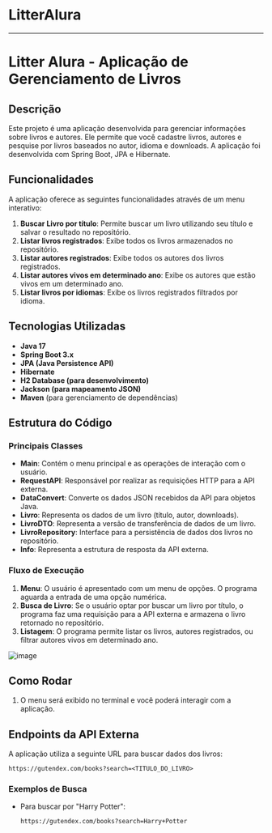 # LitterAlura

---

# Litter Alura - Aplicação de Gerenciamento de Livros

## Descrição

Este projeto é uma aplicação desenvolvida para gerenciar informações sobre livros e autores. Ele permite que você cadastre livros, autores e pesquise por livros baseados no autor, idioma e downloads. A aplicação foi desenvolvida com Spring Boot, JPA e Hibernate.

## Funcionalidades

A aplicação oferece as seguintes funcionalidades através de um menu interativo:

1. **Buscar Livro por título**: Permite buscar um livro utilizando seu título e salvar o resultado no repositório.
2. **Listar livros registrados**: Exibe todos os livros armazenados no repositório.
3. **Listar autores registrados**: Exibe todos os autores dos livros registrados.
4. **Listar autores vivos em determinado ano**: Exibe os autores que estão vivos em um determinado ano.
5. **Listar livros por idiomas**: Exibe os livros registrados filtrados por idioma.

## **Tecnologias Utilizadas**

- **Java 17**
- **Spring Boot 3.x**
- **JPA (Java Persistence API)**
- **Hibernate**
- **H2 Database (para desenvolvimento)**
- **Jackson (para mapeamento JSON)**
- **Maven** (para gerenciamento de dependências)

## Estrutura do Código

### Principais Classes

- **Main**: Contém o menu principal e as operações de interação com o usuário.
- **RequestAPI**: Responsável por realizar as requisições HTTP para a API externa.
- **DataConvert**: Converte os dados JSON recebidos da API para objetos Java.
- **Livro**: Representa os dados de um livro (título, autor, downloads).
- **LivroDTO**: Representa a versão de transferência de dados de um livro.
- **LivroRepository**: Interface para a persistência de dados dos livros no repositório.
- **Info**: Representa a estrutura de resposta da API externa.

### Fluxo de Execução

1. **Menu**: O usuário é apresentado com um menu de opções. O programa aguarda a entrada de uma opção numérica.
2. **Busca de Livro**: Se o usuário optar por buscar um livro por título, o programa faz uma requisição para a API externa e armazena o livro retornado no repositório.
3. **Listagem**: O programa permite listar os livros, autores registrados, ou filtrar autores vivos em determinado ano.

![image](https://github.com/user-attachments/assets/c7b1cdd7-4edd-4726-901c-20c1218413a7)

## Como Rodar

1. O menu será exibido no terminal e você poderá interagir com a aplicação.

## Endpoints da API Externa

A aplicação utiliza a seguinte URL para buscar dados dos livros:

```
https://gutendex.com/books?search=<TITULO_DO_LIVRO>
```

### Exemplos de Busca

- Para buscar por "Harry Potter":
  
    ```
    https://gutendex.com/books?search=Harry+Potter
    ```


